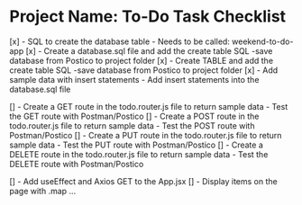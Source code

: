  # Project Name: To-Do Task Checklist
 
 <!-- create checklist for project -->

 [x] - SQL to create the database table
        - Needs to be called: weekend-to-do-app
 [x] - Create a database.sql file and add the create table SQL
        -save database from Postico to project folder
 [x] - Create TABLE and add the create table SQL
        -save database from Postico to project folder
 [x] - Add sample data with insert statements
     - Add insert statements into the database.sql file
     <!-- //should add date to complete column?? -->

 [] - Create a GET route in the todo.router.js file to return sample data
        - Test the GET route with Postman/Postico
 [] - Create a POST route in the todo.router.js file to return sample data
        - Test the POST route with Postman/Postico
 [] - Create a PUT route in the todo.router.js file to return sample data
        - Test the PUT route with Postman/Postico
 [] - Create a DELETE route in the todo.router.js file to return sample data
        - Test the DELETE route with Postman/Postico

 [] - Add useEffect and Axios GET to the App.jsx
 [] - Display items on the page with .map ...